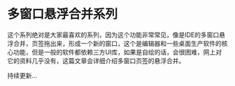 # 多窗口悬浮合并系列

这个系列绝对是大家最喜欢的系列，因为这个功能非常常见，像是IDE的多窗口悬浮合并，页签拖出来，形成一个新的窗口，这个是编辑器和一些桌面生产软件的核心功能，但是一般的软件都依赖三方UI库，如果是自绘的话，会很困难，网上对它的资料几乎没有，这篇文章会详细介绍多窗口页签的悬浮合并。



持续更新...